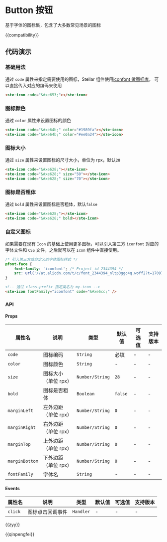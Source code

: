 # Button 按钮

基于字体的图标集，包含了大多数常见场景的图标

{{compatibility}}

## 代码演示

### 基础用法

通过 `code` 属性来指定需要使用的图标，Stellar 组件使用[iconfont 做图标库](https://at.alicdn.com/t/c/font_4041637_pivqtx3f1mq.json?spm=a313x.manage_type_myprojects.i1.49.f7ba3a81fFvJ6W&file=font_4041637_pivqtx3f1mq.json)，
可以直接传入对应的编码来使用

```html
<ste-icon code="&#xe653;"></ste-icon>
```

### 图标颜色

通过 `color` 属性来设置图标的颜色

```html
<ste-icon code="&#xe64b;" color="#1989fa"></ste-icon>
<ste-icon code="&#xe64b;" color="#ee0a24"></ste-icon>
```

### 图标大小

通过 `size` 属性来设置图标的尺寸大小，单位为 rpx，默认`28`

```html
<ste-icon code="&#xe628;"></ste-icon>
<ste-icon code="&#xe628;" size="50"></ste-icon>
<ste-icon code="&#xe628;" size="70"></ste-icon>
```

### 图标是否粗体

通过 `bold` 属性来设置图标是否粗体，默认`false`

```html
<ste-icon code="&#xe628;"></ste-icon>
<ste-icon code="&#xe628;" bold></ste-icon>
```

### 自定义图标

如果需要在现有 `Icon` 的基础上使用更多图标，可以引入第三方 `iconfont` 对应的字体文件和 `CSS` 文件，之后就可以在 `Icon` 组件中直接使用。

```css
/* 引入第三方或自定义的字体图标样式 */
@font-face {
	font-family: 'iconfont'; /* Project id 2344394 */
	src: url('//at.alicdn.com/t/c/font_2344394_nltp3ggc4q.woff2?t=1709779088427') format('woff2');
}
```

```html
<!-- 通过 class-prefix 指定类名为 my-icon -->
<ste-icon fontFamily="iconfont" code="&#xe6cc;" />
```

### API

#### Props

| 属性名		| 说明					| 类型				| 默认值		| 可选值	| 支持版本	|
| --------------| --------------------	| ---------------	| -------	| ------| --------	|
| `code`		| 图标编码				| `String`			| 必填		| -		| -			|
| `color`		| 图标颜色				| `String`			| -			| -		| -			|
| `size`		| 图标大小（单位 rpx）	| `Number/String`	| `28`		| -		| -			|
| `bold`		| 图标是否粗体			| `Boolean`			| `false`	| -		| -			|
| `marginLeft`	| 左外边距（单位 rpx）	| `Number/String`	| `0`		| -		| -			|
| `marginRight`	| 右外边距（单位 rpx）	| `Number/String`	| `0`		| -		| -			|
| `marginTop`	| 上外边距（单位 rpx）	| `Number/String`	| `0`		| -		| -			|
| `marginBottom`| 下外边距（单位 rpx）	| `Number/String`	| `0`		| -		| -			|
| `fontFamily`	| 字体名					| `String`			| -			| -		| -			|

#### Events

| 属性名  | 说明             | 类型      | 默认值 | 可选值 | 支持版本 |
| ------- | ---------------- | --------- | ------ | ------ | -------- |
| `click` | 图标点击回调事件 | `Handler` | -      | -      | -        |

{{zyy}}

{{qinpengfei}}
